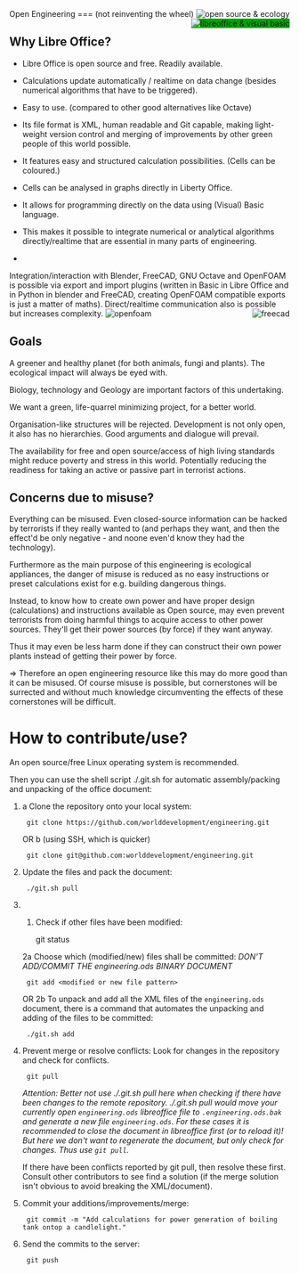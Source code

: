 <img src="http://wiki.opensourceecology.de/skins/common/images/wiki.png" alt="open source & ecology" title="" align="right" /> 
Open Engineering
===
(not reinventing the wheel)

<img src="https://www.libreoffice.org/themes/libreofficenew/img/logo.png" alt="libreoffice & visual basic" title="" style="background-color:rgb(0,165,0)" align="right" /> 

Why Libre Office?
---

* Libre Office is open source and free.
Readily available.

* Calculations update automatically / realtime on data change (besides numerical algorithms that have to be triggered).

* Easy to use. (compared to other good alternatives like Octave)

* Its file format is XML, human readable and Git capable, making light-weight version control and merging of improvements by other green people of this world possible.

* It features easy and structured calculation possibilities. (Cells can be coloured.)

* Cells can be analysed in graphs directly in Liberty Office.

* It allows for programming directly on the data using (Visual) Basic language.

* This makes it possible to integrate numerical or analytical algorithms directly/realtime that are essential in many parts of engineering.

* <img src="https://www.gnu.org/software/octave/images/logo.png" alt="" title="" align="right" />
Integration/interaction with Blender, FreeCAD, GNU Octave and OpenFOAM is possible via export and import plugins (written in Basic in Libre Office and in Python in blender and FreeCAD, creating OpenFOAM compatible exports is just a matter of maths). Direct/realtime communication also is possible but increases complexity.
<img src="http://www.freecadweb.org/images/freecad.png" alt="freecad" title="" align="right" /> 
<img src="http://www.openfoam.org/img/OpenFOAMlogo3.png" alt="openfoam" title="" align="" /> 
<img src="https://www.blender.org/wp-content/themes/bthree/assets/images/logo.png" alt="" title="" />


Goals
---

A greener and healthy planet (for both animals, fungi and plants). The ecological impact will always be eyed with.

Biology, technology and Geology are important factors of this undertaking.

We want a green, life-quarrel minimizing project, for a better world.

Organisation-like structures will be rejected. Development is not only open, it also has no hierarchies. Good arguments and dialogue will prevail.

The availability for free and open source/access of high living standards might reduce poverty and stress in this world. Potentially reducing the readiness for taking an active or passive part in terrorist actions.


Concerns due to misuse?
---

Everything can be misused. Even closed-source information can be hacked by terrorists if they really wanted to (and perhaps they want, and then the effect'd be only negative - and noone even'd know they had the technology).

Furthermore as the main purpose of this engineering is ecological appliances, the danger of misuse is reduced as no easy instructions or preset calculations exist for e.g. building dangerous things.

Instead, to know how to create own power and have proper design (calculations) and instructions available as Open source, may even prevent terrorists from doing harmful things to acquire access to other power sources. They'll get their power sources (by force) if they want anyway.

Thus it may even be less harm done if they can construct their own power plants instead of getting their power by force.

=> Therefore an open engineering resource like this may do more good than it can be misused. Of course misuse is possible, but cornerstones will be surrected and without much knowledge circumventing the effects of these cornerstones will be difficult.

How to contribute/use?
===

An open source/free Linux operating system is recommended.

Then you can use the shell script ./.git.sh for automatic assembly/packing and unpacking of the office document:

1. a Clone the repository onto your local system:
        
        git clone https://github.com/worlddevelopment/engineering.git
    OR
    b (using SSH, which is quicker)

        git clone git@github.com:worlddevelopment/engineering.git

2. Update the files and pack the document:

        ./git.sh pull

3.
    1. Check if other files have been modified:

       git status

    2a Choose which (modified/new) files shall be committed:
    *DON'T ADD/COMMIT THE engineering.ods BINARY DOCUMENT*

        git add <modified or new file pattern>

    OR
    2b To unpack and add all the XML files of the `engineering.ods`
    document, there is a command that automates the unpacking and
    adding of the files to be committed:

        ./git.sh add


4. Prevent merge or resolve conflicts:
   Look for changes in the repository and check for conflicts.

        git pull

   *Attention: Better not use ./.git.sh pull here when checking if there have been changes to the remote repository. ./.git.sh pull would move your currently open `engineering.ods` libreoffice file to `.engineering.ods.bak` and generate a new file `engineering.ods`.*
    *For these cases it is recommended to close the document in libreoffice first (or to reload it)! But here we don't want to regenerate the document, but only check for changes. Thus use `git pull`.*

    If there have been conflicts reported by git pull, then resolve these first.
    Consult other contributors to see find a solution (if the merge 
    solution isn't obvious to avoid breaking the XML/document).

5. Commit your additions/improvements/merge:

        git commit -m "Add calculations for power generation of boiling tank ontop a candlelight."

6. Send the commits to the server:

        git push
    

